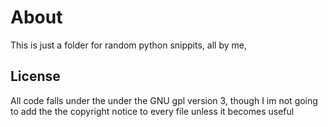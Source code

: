 # About
This is just a folder for random python snippits, all by me, 
## License
All code falls under the under the GNU gpl version 3, though I im not going to add the the copyright notice to every file unless it becomes useful
